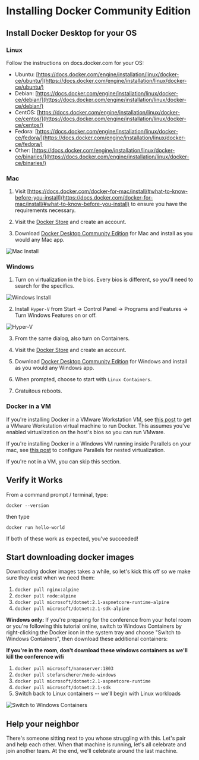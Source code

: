 Installing Docker Community Edition
===================================

Install Docker Desktop for your OS
----------------------------------

### Linux

Follow the instructions on docs.docker.com for your OS:

- Ubuntu: [https://docs.docker.com/engine/installation/linux/docker-ce/ubuntu/](https://docs.docker.com/engine/installation/linux/docker-ce/ubuntu/)
- Debian: [https://docs.docker.com/engine/installation/linux/docker-ce/debian/](https://docs.docker.com/engine/installation/linux/docker-ce/debian/)
- CentOS: [https://docs.docker.com/engine/installation/linux/docker-ce/centos/](https://docs.docker.com/engine/installation/linux/docker-ce/centos/)
- Fedora: [https://docs.docker.com/engine/installation/linux/docker-ce/fedora/](https://docs.docker.com/engine/installation/linux/docker-ce/fedora/)
- Other: [https://docs.docker.com/engine/installation/linux/docker-ce/binaries/](https://docs.docker.com/engine/installation/linux/docker-ce/binaries/)


### Mac

1. Visit [https://docs.docker.com/docker-for-mac/install/#what-to-know-before-you-install](https://docs.docker.com/docker-for-mac/install/#what-to-know-before-you-install) to ensure you have the requirements necessary.

2. Visit the [Docker Store](https://store.docker.com/) and create an account.

3. Download [Docker Desktop Community Edition](https://hub.docker.com/search/?offering=community&type=edition) for Mac and install as you would any Mac app.

![Mac Install](mac.png)


### Windows

1. Turn on virtualization in the bios.  Every bios is different, so you'll need to search for the specifics.

![Windows Install](windows.gif)

2. Install `Hyper-V` from Start -> Control Panel -> Programs and Features -> Turn Windows Features on or off.

![Hyper-V](hyperv.png)

3. From the same dialog, also turn on Containers.

4. Visit the [Docker Store](https://store.docker.com/) and create an account.

5. Download [Docker Desktop Community Edition](https://hub.docker.com/search/?offering=community&type=edition) for Windows and install as you would any Windows app.

6. When prompted, choose to start with `Linux Containers`.

6. Gratuitous reboots.


### Docker in a VM

If you're installing Docker in a VMware Workstation VM, see [this post](https://communities.vmware.com/thread/498837) to get a VMware Workstation virtual machine to run Docker.  This assumes you've enabled virtualization on the host's bios so you can run VMware.

If you're installing Docker in a Windows VM running inside Parallels on your mac, see [this post](http://tattoocoder.com/configure-docker-for-windows-under-parallels/) to configure Parallels for nested virtualization.

If you're not in a VM, you can skip this section.


Verify it Works
---------------

From a command prompt / terminal, type:

`docker --version`

then type

`docker run hello-world`

If both of these work as expected, you've succeeded!


Start downloading docker images
-------------------------------

Downloading docker images takes a while, so let's kick this off so we make sure they exist when we need them:

1. `docker pull nginx:alpine`
2. `docker pull node:alpine`
3. `docker pull microsoft/dotnet:2.1-aspnetcore-runtime-alpine`
4. `docker pull microsoft/dotnet:2.1-sdk-alpine`

**Windows only:** If you're preparing for the conference from your hotel room or you're following this tutorial online, switch to Windows Containers by right-clicking the Docker icon in the system tray and choose "Switch to Windows Containers", then download these additional containers:

**If you're in the room, don't download these windows containers as we'll kill the conference wifi**

1. `docker pull microsoft/nanoserver:1803`
2. `docker pull stefanscherer/node-windows`
3. `docker pull microsoft/dotnet:2.1-aspnetcore-runtime`
4. `docker pull microsoft/dotnet:2.1-sdk`
5. Switch back to Linux containers -- we'll begin with Linux workloads

![Switch to Windows Containers](switch-to-windows.png)


Help your neighbor
------------------

There's someone sitting next to you whose struggling with this.  Let's pair and help each other.  When that machine is running, let's all celebrate and join another team.  At the end, we'll celebrate around the last machine.
